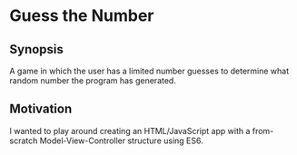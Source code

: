 # Guess the Number

## Synopsis

A game in which the user has a limited number guesses to determine what random number the program has generated.

## Motivation

I wanted to play around creating an HTML/JavaScript app with a from-scratch Model-View-Controller structure using ES6.